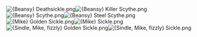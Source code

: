 ![{Beansy} Deathsickle.png](https://raw.githubusercontent.com/Klokinator/FE-Repo/main/Item%20Icons/Lances%20-%20Scythes/%7BBeansy%7D%20Deathsickle.png "{Beansy} Deathsickle.png")![{Beansy} Killer Scythe.png](https://raw.githubusercontent.com/Klokinator/FE-Repo/main/Item%20Icons/Lances%20-%20Scythes/%7BBeansy%7D%20Killer%20Scythe.png "{Beansy} Killer Scythe.png")![{Beansy} Scythe.png](https://raw.githubusercontent.com/Klokinator/FE-Repo/main/Item%20Icons/Lances%20-%20Scythes/%7BBeansy%7D%20Scythe.png "{Beansy} Scythe.png")![{Beansy} Steel Scythe.png](https://raw.githubusercontent.com/Klokinator/FE-Repo/main/Item%20Icons/Lances%20-%20Scythes/%7BBeansy%7D%20Steel%20Scythe.png "{Beansy} Steel Scythe.png")![{Mike} Golden Sickle.png](https://raw.githubusercontent.com/Klokinator/FE-Repo/main/Item%20Icons/Lances%20-%20Scythes/%7BMike%7D%20Golden%20Sickle.png "{Mike} Golden Sickle.png")![{Mike} Sickle.png](https://raw.githubusercontent.com/Klokinator/FE-Repo/main/Item%20Icons/Lances%20-%20Scythes/%7BMike%7D%20Sickle.png "{Mike} Sickle.png")![{Sindle, Mike, fizzly} Golden Sickle.png](https://raw.githubusercontent.com/Klokinator/FE-Repo/main/Item%20Icons/Lances%20-%20Scythes/%7BSindle,%20Mike,%20fizzly%7D%20Golden%20Sickle.png "{Sindle, Mike, fizzly} Golden Sickle.png")![{Sindle, Mike, fizzly} Sickle.png](https://raw.githubusercontent.com/Klokinator/FE-Repo/main/Item%20Icons/Lances%20-%20Scythes/%7BSindle,%20Mike,%20fizzly%7D%20Sickle.png "{Sindle, Mike, fizzly} Sickle.png")